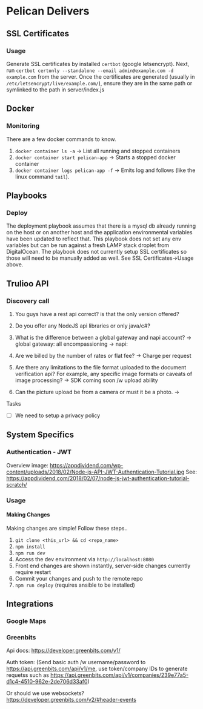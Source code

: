 # Pelican Delivers

## SSL Certificates

### Usage

Generate SSL certificates by installed `certbot` (google letsencrypt). Next, run `certbot certonly --standalone --email admin@example.com -d example.com` from the server. Once the certificates are generated (usually in `/etc/letsencrypt/live/example.com/`), ensure they are in the same path or symlinked to the path in server/index.js

## Docker

### Monitoring

There are a few docker commands to know. 

1) `docker container ls -a` -> List all running and stopped containers 
2) `docker container start pelican-app` -> Starts a stopped docker container 
3) `docker container logs pelican-app -f` -> Emits log and follows (like the linux command `tail`). 

## Playbooks

### Deploy

The deployment playbook assumes that there is a mysql db already running on the host or on another host and the application environmental variables have been updated to reflect that. This playbook does not set any env variables but can be run against a fresh LAMP stack droplet from DigitalOcean. The playbook does not currently setup SSL certificates so those will need to be manually added as well. See SSL Certificates->Usage above.

## Trulioo API

### Discovery call

1) You guys have a rest api correct? is that the only version offered?
 
2) Do you offer any NodeJS api libraries or only java/c#?

3) What is the difference between a global gateway and napi account?
-> global gateway: all encompassioning
-> napi: 

4) Are we billed by the number of rates or flat fee?
-> Charge per request

5) Are there any limitations to the file format uploaded to the document verification api?  For example, any specific image formats or caveats of image processing?
-> SDK coming soon /w upload ability

6) Can the picture upload be from a camera or must it be a photo.
-> 

Tasks
- [ ] We need to setup a privacy policy
 

## System Specifics

### Authentication - JWT
Overview image: https://appdividend.com/wp-content/uploads/2018/02/Node-js-API-JWT-Authentication-Tutorial.jpg
See: https://appdividend.com/2018/02/07/node-js-jwt-authentication-tutorial-scratch/

### Usage

#### Making Changes

Making changes are simple! Follow these steps..

1) `git clone <this_url> && cd <repo_name>`  
2) `npm install` 
3) `npm run dev` 
4) Access the dev environment via `http://localhost:8080` 
5) Front end changes are shown instantly, server-side changes currently require restart 
6) Commit your changes and push to the remote repo 
7) `npm run deploy` (requires ansible to be installed) 


## Integrations

### Google Maps

### Greenbits

Api docs: https://developer.greenbits.com/v1/

Auth token: (Send basic auth /w username/password to https://api.greenbits.com/api/v1/me, use token/company IDs to generate requetss such as https://api.greenbits.com/api/v1/companies/239e77a5-d1c4-4510-962e-2de706d33af0)

Or should we use websockets? https://developer.greenbits.com/v2/#header-events